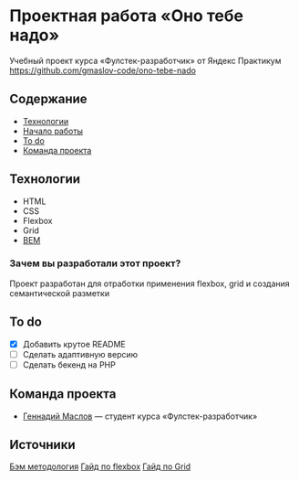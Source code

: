 # Проектная работа «Оно тебе надо»
Учебный проект курса «Фулстек-разработчик» от Яндекс Практикум
https://github.com/gmaslov-code/ono-tebe-nado

## Содержание
- [Технологии](#технологии)
- [Начало работы](#начало-работы)
- [To do](#to-do)
- [Команда проекта](#команда-проекта)

## Технологии
- HTML
- CSS
- Flexbox
- Grid
- [BEM](https://ru.bem.info/)

### Зачем вы разработали этот проект?
Проект разработан для отработки применения flexbox, grid и создания семантической разметки

## To do
- [x] Добавить крутое README
- [ ] Сделать адаптивную версию
- [ ] Сделать бекенд на PHP

## Команда проекта

- [Геннадий Маслов](t.me/Gennadiy_dev) — студент курса «Фулстек-разработчик»  

## Источники
[Бэм методология](https://ru.bem.info/)
[Гайд по flexbox](https://doka.guide/css/flexbox-guide/)
[Гайд по Grid](https://doka.guide/css/grid-guide/)
